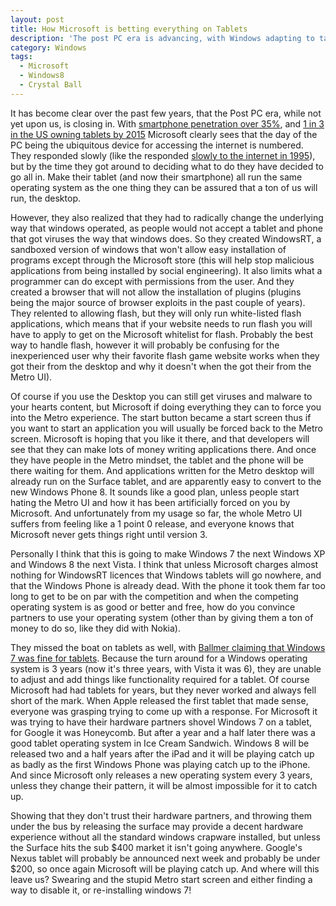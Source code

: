 ```yaml
---
layout: post
title: How Microsoft is betting everything on Tablets
description: 'The post PC era is advancing, with Windows adapting to tablets and smartphones while maintaining desktop compatibility. Microsoft introduces Windows RT, sandboxed apps, a restricted browser, and a whitelist approach to Flash.'
category: Windows
tags:
  - Microsoft
  - Windows8
  - Crystal Ball
---
```



It has become clear over the past few years, that the Post PC era, while not yet upon us, is closing in.  With [smartphone penetration over 35%](http://www.wired.com/beyond_the_beyond/2011/12/42-major-countries-ranked-by-smartphone-penetration-rates/),
and [1 in 3 in the US owning tablets by 2015](http://techcrunch.com/2011/01/04/forrester-forecasts-one-third-of-u-s-online-consumers-will-own-a-tablet-by-2015/)
Microsoft clearly sees that the day of the PC being the ubiquitous device for accessing the internet
is numbered.  They responded slowly (like the responded [slowly to the internet in 1995](http://www.wired.com/thisdayintech/2010/05/0526bill-gates-internet-memo/)), but by the time they got around to deciding what to do
they have decided to go all in.  Make their tablet (and now their smartphone) all run the same operating system as the one thing they can be
assured that a ton of us will run, the desktop.

However, they also realized that they had to radically change the underlying way that windows operated, as people would not accept a tablet
and phone that got viruses the way that windows does.  So they created WindowsRT, a sandboxed version of windows that won't allow easy installation
of programs except through the Microsoft store (this will help stop malicious applications from being installed by social engineering).  It also
limits what a programmer can do except with permissions from the user.  And they created a browser that will not allow the installation of
plugins (plugins being the major source of browser exploits in the past couple of years).  They relented to allowing flash, but they will only
run white-listed flash applications, which means that if your website needs to run flash you will have to apply to get on the Microsoft whitelist for flash.
Probably the best way to handle flash, however it will probably be confusing for the inexperienced user why their favorite flash game
website works when they got their from the desktop and why it doesn't when the got their from the Metro UI).

Of course if you use the Desktop you can still get viruses and malware to your hearts content, but Microsoft if doing everything
they can to force you into the Metro experience.  The start button became a start screen thus if you want to start an application you will
usually be forced back to the Metro screen.  Microsoft is hoping that you like it there, and that developers will see that they can make lots of
money writing applications there.  And once they have people in the Metro mindset, the tablet and the phone will be there waiting for them.  And
applications written for the Metro desktop will already run on the Surface tablet, and are apparently easy to convert to the new Windows Phone 8.
It sounds like a good plan, unless people start hating the Metro UI and how it has been artificially forced on you by Microsoft.  And unfortunately from my
usage so far, the whole Metro UI suffers from feeling like a 1 point 0 release, and everyone knows that Microsoft never gets things right until version 3.

Personally I think that this is going to make Windows 7 the next Windows XP and Windows 8 the next Vista.   I think that unless Microsoft charges
almost nothing for WindowsRT licences that Windows tablets will go nowhere, and that the Windows Phone is already dead.  With the phone it took them
far too long to get to be on par with the competition and when the competing operating system is as good or better and free, how do you convince
partners to use your operating system (other than by giving them a ton of money to do so, like they did with Nokia).

They missed the boat on tablets as well, with [Ballmer claiming that Windows 7 was fine for tablets](http://www.youtube.com/watch?v=eETKiAvGmc8).  Because the turn around
for a Windows operating system is 3 years (now it's three years, with Vista it was 6), they are unable to adjust and add things like functionality
required for a tablet.  Of course Microsoft had had tablets for years, but they never worked and always fell short of the mark.  When Apple released the
first tablet that made sense, everyone was grasping trying to come up with a response.  For Microsoft it was trying to have their hardware partners shovel
Windows 7 on a tablet, for Google it was Honeycomb.   But after a year and a half later there was a good tablet operating system in Ice Cream Sandwich.
Windows 8 will be released two and a half years after the iPad and it will be playing catch up as badly as the first Windows Phone was playing catch up to the iPhone.
And since Microsoft only releases a new operating system every 3 years, unless they change their pattern, it will be almost impossible for it to catch up.

Showing that they don't trust their hardware partners, and throwing them under the bus by releasing the surface may provide a decent hardware experience
without all the standard windows crapware installed, but unless the Surface hits the sub $400 market it isn't going anywhere.  Google's Nexus tablet will
probably be announced next week and probably be under $200, so once again Microsoft will be playing catch up.  And where will this leave us?  Swearing
and the stupid Metro start screen and either finding a way to disable it, or re-installing windows 7!
